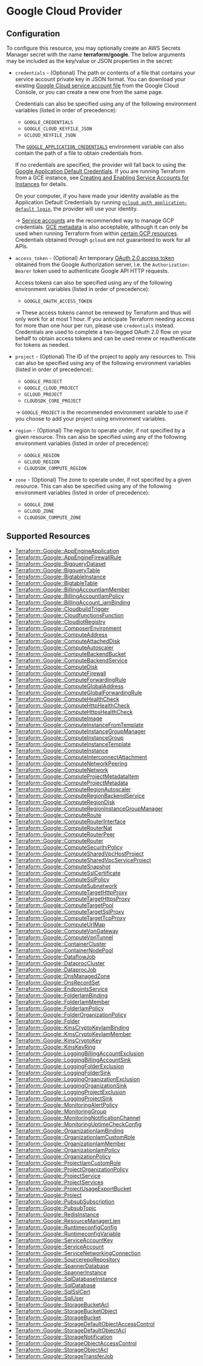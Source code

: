 # Google Cloud Provider

## Configuration

To configure this resource, you may optionally create an AWS Secrets Manager secret with the name **terraform/google**. The below arguments may be included as the key/value or JSON properties in the secret:

* `credentials` - (Optional) The path or contents of a file that contains your
  service account private key in JSON format. You can download your existing
  [Google Cloud service account file] from the Google Cloud Console, or you can
  create a new one from the same page.

  Credentials can also be specified using any of the following environment
  variables (listed in order of precedence):

    * `GOOGLE_CREDENTIALS`
    * `GOOGLE_CLOUD_KEYFILE_JSON`
    * `GCLOUD_KEYFILE_JSON`

  The [`GOOGLE_APPLICATION_CREDENTIALS`][adc]
  environment variable can also contain the path of a file to obtain credentials
  from.

  If no credentials are specified, the provider will fall back to using the
  [Google Application Default Credentials][adc].
  If you are running Terraform from a GCE instance, see [Creating and Enabling
  Service Accounts for Instances][gce-service-account] for details.

  On your computer, if you have made your identity available as the
  Application Default Credentials by running [`gcloud auth application-default
  login`][gcloud adc], the provider will use your identity.

  -> [Service accounts][service accounts] are the recommended way
  to manage GCP credentials. [GCE metadata] is also acceptable, although it can
  only be used when running Terraform from within [certain GCP resources](https://cloud.google.com/docs/authentication/production#obtaining_credentials_on_compute_engine_kubernetes_engine_app_engine_flexible_environment_and_cloud_functions).
  Credentials obtained through `gcloud` are not guaranteed to work for all APIs.

* `access_token` - (Optional) An temporary [OAuth 2.0 access token](https://developers.google.com/identity/protocols/OAuth2)
  obtained from the Google Authorization server, i.e. the
  `Authorization: Bearer` token used to authenticate Google API HTTP requests.

  Access tokens can also be specified using any of the following environment
  variables (listed in order of precedence):

    * `GOOGLE_OAUTH_ACCESS_TOKEN`

  -> These access tokens cannot be renewed by Terraform and thus will only work for at most 1 hour. If you anticipate Terraform needing access for more than one hour per run, please use `credentials` instead. Credentials are used to complete a two-legged OAuth 2.0 flow on your behalf to obtain access tokens and can be used renew or reauthenticate for tokens as needed.

* `project` - (Optional) The ID of the project to apply any resources to.  This
  can also be specified using any of the following environment variables (listed
  in order of precedence):

    * `GOOGLE_PROJECT`
    * `GOOGLE_CLOUD_PROJECT`
    * `GCLOUD_PROJECT`
    * `CLOUDSDK_CORE_PROJECT`

    -> `GOOGLE_PROJECT` is the recommended environment variable to use if
    you choose to add your project using environment variables.

* `region` - (Optional) The region to operate under, if not specified by a given resource.
  This can also be specified using any of the following environment variables (listed in order of
  precedence):

    * `GOOGLE_REGION`
    * `GCLOUD_REGION`
    * `CLOUDSDK_COMPUTE_REGION`

* `zone` - (Optional) The zone to operate under, if not specified by a given resource.
  This can also be specified using any of the following environment variables (listed in order of
  precedence):

    * `GOOGLE_ZONE`
    * `GCLOUD_ZONE`
    * `CLOUDSDK_COMPUTE_ZONE`

[Google Cloud service account file]: https://console.cloud.google.com/apis/credentials/serviceaccountkey
[adc]: https://cloud.google.com/docs/authentication/production
[gce-service-account]: https://cloud.google.com/compute/docs/authentication
[gcloud adc]: https://cloud.google.com/sdk/gcloud/reference/auth/application-default/login
[service accounts]: https://cloud.google.com/docs/authentication/getting-started
[GCE metadata]: https://cloud.google.com/docs/authentication/production#obtaining_credentials_on_compute_engine_kubernetes_engine_app_engine_flexible_environment_and_cloud_functions


## Supported Resources

* [Terraform::Google::AppEngineApplication](AppEngineApplication.md)
* [Terraform::Google::AppEngineFirewallRule](AppEngineFirewallRule.md)
* [Terraform::Google::BigqueryDataset](BigqueryDataset.md)
* [Terraform::Google::BigqueryTable](BigqueryTable.md)
* [Terraform::Google::BigtableInstance](BigtableInstance.md)
* [Terraform::Google::BigtableTable](BigtableTable.md)
* [Terraform::Google::BillingAccountIamMember](BillingAccountIamMember.md)
* [Terraform::Google::BillingAccountIamPolicy](BillingAccountIamPolicy.md)
* [Terraform::Google::BillingAccount_iamBinding](BillingAccount_iamBinding.md)
* [Terraform::Google::CloudbuildTrigger](CloudbuildTrigger.md)
* [Terraform::Google::CloudfunctionsFunction](CloudfunctionsFunction.md)
* [Terraform::Google::CloudiotRegistry](CloudiotRegistry.md)
* [Terraform::Google::ComposerEnvironment](ComposerEnvironment.md)
* [Terraform::Google::ComputeAddress](ComputeAddress.md)
* [Terraform::Google::ComputeAttachedDisk](ComputeAttachedDisk.md)
* [Terraform::Google::ComputeAutoscaler](ComputeAutoscaler.md)
* [Terraform::Google::ComputeBackendBucket](ComputeBackendBucket.md)
* [Terraform::Google::ComputeBackendService](ComputeBackendService.md)
* [Terraform::Google::ComputeDisk](ComputeDisk.md)
* [Terraform::Google::ComputeFirewall](ComputeFirewall.md)
* [Terraform::Google::ComputeForwardingRule](ComputeForwardingRule.md)
* [Terraform::Google::ComputeGlobalAddress](ComputeGlobalAddress.md)
* [Terraform::Google::ComputeGlobalForwardingRule](ComputeGlobalForwardingRule.md)
* [Terraform::Google::ComputeHealthCheck](ComputeHealthCheck.md)
* [Terraform::Google::ComputeHttpHealthCheck](ComputeHttpHealthCheck.md)
* [Terraform::Google::ComputeHttpsHealthCheck](ComputeHttpsHealthCheck.md)
* [Terraform::Google::ComputeImage](ComputeImage.md)
* [Terraform::Google::ComputeInstanceFromTemplate](ComputeInstanceFromTemplate.md)
* [Terraform::Google::ComputeInstanceGroupManager](ComputeInstanceGroupManager.md)
* [Terraform::Google::ComputeInstanceGroup](ComputeInstanceGroup.md)
* [Terraform::Google::ComputeInstanceTemplate](ComputeInstanceTemplate.md)
* [Terraform::Google::ComputeInstance](ComputeInstance.md)
* [Terraform::Google::ComputeInterconnectAttachment](ComputeInterconnectAttachment.md)
* [Terraform::Google::ComputeNetworkPeering](ComputeNetworkPeering.md)
* [Terraform::Google::ComputeNetwork](ComputeNetwork.md)
* [Terraform::Google::ComputeProjectMetadataItem](ComputeProjectMetadataItem.md)
* [Terraform::Google::ComputeProjectMetadata](ComputeProjectMetadata.md)
* [Terraform::Google::ComputeRegionAutoscaler](ComputeRegionAutoscaler.md)
* [Terraform::Google::ComputeRegionBackendService](ComputeRegionBackendService.md)
* [Terraform::Google::ComputeRegionDisk](ComputeRegionDisk.md)
* [Terraform::Google::ComputeRegionInstanceGroupManager](ComputeRegionInstanceGroupManager.md)
* [Terraform::Google::ComputeRoute](ComputeRoute.md)
* [Terraform::Google::ComputeRouterInterface](ComputeRouterInterface.md)
* [Terraform::Google::ComputeRouterNat](ComputeRouterNat.md)
* [Terraform::Google::ComputeRouterPeer](ComputeRouterPeer.md)
* [Terraform::Google::ComputeRouter](ComputeRouter.md)
* [Terraform::Google::ComputeSecurityPolicy](ComputeSecurityPolicy.md)
* [Terraform::Google::ComputeSharedVpcHostProject](ComputeSharedVpcHostProject.md)
* [Terraform::Google::ComputeSharedVpcServiceProject](ComputeSharedVpcServiceProject.md)
* [Terraform::Google::ComputeSnapshot](ComputeSnapshot.md)
* [Terraform::Google::ComputeSslCertificate](ComputeSslCertificate.md)
* [Terraform::Google::ComputeSslPolicy](ComputeSslPolicy.md)
* [Terraform::Google::ComputeSubnetwork](ComputeSubnetwork.md)
* [Terraform::Google::ComputeTargetHttpProxy](ComputeTargetHttpProxy.md)
* [Terraform::Google::ComputeTargetHttpsProxy](ComputeTargetHttpsProxy.md)
* [Terraform::Google::ComputeTargetPool](ComputeTargetPool.md)
* [Terraform::Google::ComputeTargetSslProxy](ComputeTargetSslProxy.md)
* [Terraform::Google::ComputeTargetTcpProxy](ComputeTargetTcpProxy.md)
* [Terraform::Google::ComputeUrlMap](ComputeUrlMap.md)
* [Terraform::Google::ComputeVpnGateway](ComputeVpnGateway.md)
* [Terraform::Google::ComputeVpnTunnel](ComputeVpnTunnel.md)
* [Terraform::Google::ContainerCluster](ContainerCluster.md)
* [Terraform::Google::ContainerNodePool](ContainerNodePool.md)
* [Terraform::Google::DataflowJob](DataflowJob.md)
* [Terraform::Google::DataprocCluster](DataprocCluster.md)
* [Terraform::Google::DataprocJob](DataprocJob.md)
* [Terraform::Google::DnsManagedZone](DnsManagedZone.md)
* [Terraform::Google::DnsRecordSet](DnsRecordSet.md)
* [Terraform::Google::EndpointsService](EndpointsService.md)
* [Terraform::Google::FolderIamBinding](FolderIamBinding.md)
* [Terraform::Google::FolderIamMember](FolderIamMember.md)
* [Terraform::Google::FolderIamPolicy](FolderIamPolicy.md)
* [Terraform::Google::FolderOrganizationPolicy](FolderOrganizationPolicy.md)
* [Terraform::Google::Folder](Folder.md)
* [Terraform::Google::KmsCryptoKeyIamBinding](KmsCryptoKeyIamBinding.md)
* [Terraform::Google::KmsCryptoKeyIamMember](KmsCryptoKeyIamMember.md)
* [Terraform::Google::KmsCryptoKey](KmsCryptoKey.md)
* [Terraform::Google::KmsKeyRing](KmsKeyRing.md)
* [Terraform::Google::LoggingBillingAccountExclusion](LoggingBillingAccountExclusion.md)
* [Terraform::Google::LoggingBillingAccountSink](LoggingBillingAccountSink.md)
* [Terraform::Google::LoggingFolderExclusion](LoggingFolderExclusion.md)
* [Terraform::Google::LoggingFolderSink](LoggingFolderSink.md)
* [Terraform::Google::LoggingOrganizationExclusion](LoggingOrganizationExclusion.md)
* [Terraform::Google::LoggingOrganizationSink](LoggingOrganizationSink.md)
* [Terraform::Google::LoggingProjectExclusion](LoggingProjectExclusion.md)
* [Terraform::Google::LoggingProjectSink](LoggingProjectSink.md)
* [Terraform::Google::MonitoringAlertPolicy](MonitoringAlertPolicy.md)
* [Terraform::Google::MonitoringGroup](MonitoringGroup.md)
* [Terraform::Google::MonitoringNotificationChannel](MonitoringNotificationChannel.md)
* [Terraform::Google::MonitoringUptimeCheckConfig](MonitoringUptimeCheckConfig.md)
* [Terraform::Google::OrganizationIamBinding](OrganizationIamBinding.md)
* [Terraform::Google::OrganizationIamCustomRole](OrganizationIamCustomRole.md)
* [Terraform::Google::OrganizationIamMember](OrganizationIamMember.md)
* [Terraform::Google::OrganizationIamPolicy](OrganizationIamPolicy.md)
* [Terraform::Google::OrganizationPolicy](OrganizationPolicy.md)
* [Terraform::Google::ProjectIamCustomRole](ProjectIamCustomRole.md)
* [Terraform::Google::ProjectOrganizationPolicy](ProjectOrganizationPolicy.md)
* [Terraform::Google::ProjectService](ProjectService.md)
* [Terraform::Google::ProjectServices](ProjectServices.md)
* [Terraform::Google::ProjectUsageExportBucket](ProjectUsageExportBucket.md)
* [Terraform::Google::Project](Project.md)
* [Terraform::Google::PubsubSubscription](PubsubSubscription.md)
* [Terraform::Google::PubsubTopic](PubsubTopic.md)
* [Terraform::Google::RedisInstance](RedisInstance.md)
* [Terraform::Google::ResourceManagerLien](ResourceManagerLien.md)
* [Terraform::Google::RuntimeconfigConfig](RuntimeconfigConfig.md)
* [Terraform::Google::RuntimeconfigVariable](RuntimeconfigVariable.md)
* [Terraform::Google::ServiceAccountKey](ServiceAccountKey.md)
* [Terraform::Google::ServiceAccount](ServiceAccount.md)
* [Terraform::Google::ServiceNetworkingConnection](ServiceNetworkingConnection.md)
* [Terraform::Google::SourcerepoRepository](SourcerepoRepository.md)
* [Terraform::Google::SpannerDatabase](SpannerDatabase.md)
* [Terraform::Google::SpannerInstance](SpannerInstance.md)
* [Terraform::Google::SqlDatabaseInstance](SqlDatabaseInstance.md)
* [Terraform::Google::SqlDatabase](SqlDatabase.md)
* [Terraform::Google::SqlSslCert](SqlSslCert.md)
* [Terraform::Google::SqlUser](SqlUser.md)
* [Terraform::Google::StorageBucketAcl](StorageBucketAcl.md)
* [Terraform::Google::StorageBucketObject](StorageBucketObject.md)
* [Terraform::Google::StorageBucket](StorageBucket.md)
* [Terraform::Google::StorageDefaultObjectAccessControl](StorageDefaultObjectAccessControl.md)
* [Terraform::Google::StorageDefaultObjectAcl](StorageDefaultObjectAcl.md)
* [Terraform::Google::StorageNotification](StorageNotification.md)
* [Terraform::Google::StorageObjectAccessControl](StorageObjectAccessControl.md)
* [Terraform::Google::StorageObjectAcl](StorageObjectAcl.md)
* [Terraform::Google::StorageTransferJob](StorageTransferJob.md)